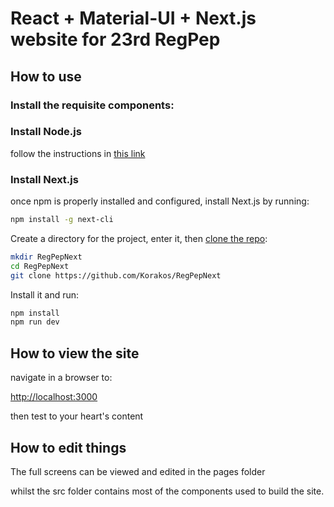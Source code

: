 # React + Material-UI + Next.js website for 23rd RegPep

## How to use

### Install the requisite components:

### Install Node.js

follow the instructions in [this link](https://treehouse.github.io/installation-guides/windows/node-windows.html)

### Install Next.js

once npm is properly installed and configured, install Next.js by running:

```sh
npm install -g next-cli
```

Create a directory for the project, enter it, then [clone the repo](https://github.com/Korakos/RegPepNext):

```sh
mkdir RegPepNext
cd RegPepNext
git clone https://github.com/Korakos/RegPepNext
```

Install it and run:

```sh
npm install
npm run dev
```

## How to view the site

navigate in a browser to:

[http://localhost:3000](http://localhost:3000)

then test to your heart's content

## How to edit things

The full screens can be viewed and edited in the pages folder

whilst the src folder contains most of the components used to build the site.